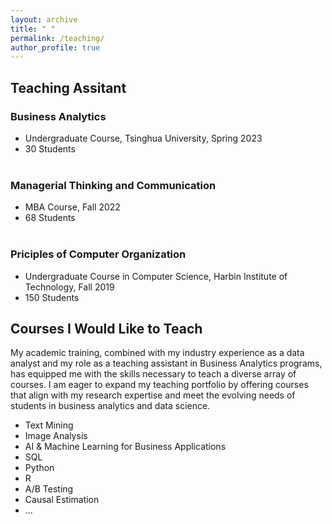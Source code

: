 ```yaml
---
layout: archive
title: " "
permalink: /teaching/
author_profile: true
---
```


## Teaching Assitant
### Business Analytics
* Undergraduate Course, Tsinghua University, Spring 2023
* 30 Students
  <br><br>
### Managerial Thinking and Communication
* MBA Course, Fall 2022
* 68 Students
  <br><br>
### Priciples of Computer Organization
* Undergraduate Course in Computer Science, Harbin Institute of Technology, Fall 2019
* 150 Students


## Courses I Would Like to Teach

My academic training, combined with my industry experience as a data analyst and my role as a teaching assistant in Business Analytics programs, has equipped me with the skills necessary to teach a diverse array of courses. I am eager to expand my teaching portfolio by offering courses that align with my research expertise and meet the evolving needs of students in business analytics and data science. 
* Text Mining
* Image Analysis
* AI & Machine Learning for Business Applications
* SQL
* Python
* R
* A/B Testing
* Causal Estimation
* ...

